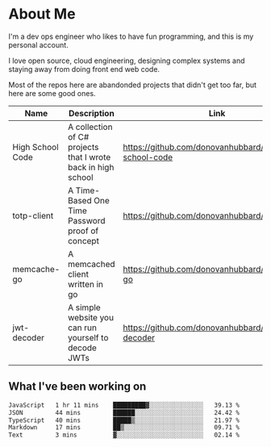 # About Me

I'm a dev ops engineer who likes to have fun programming, and this is my personal account.

I love open source, cloud engineering, designing complex systems and staying away from doing front end web code.

Most of the repos here are abandonded projects that didn't get too far, but here are some good ones.

| Name       | Description           | Link  |
| ------------- |-------------| -----|
| High School Code | A collection of C# projects that I wrote back in high school | https://github.com/donovanhubbard/high-school-code |
| totp-client | A Time-Based One Time Password proof of concept | https://github.com/donovanhubbard/totp-client |
| memcache-go | A memcached client written in go | https://github.com/donovanhubbard/memcache-go |
| jwt-decoder | A simple website you can run yourself to decode JWTs | https://github.com/donovanhubbard/jwt-decoder |


## What I've been working on

<!--START_SECTION:waka-->

```txt
JavaScript   1 hr 11 mins    █████████▓░░░░░░░░░░░░░░░   39.13 %
JSON         44 mins         ██████░░░░░░░░░░░░░░░░░░░   24.42 %
TypeScript   40 mins         █████▒░░░░░░░░░░░░░░░░░░░   21.97 %
Markdown     17 mins         ██▒░░░░░░░░░░░░░░░░░░░░░░   09.71 %
Text         3 mins          ▓░░░░░░░░░░░░░░░░░░░░░░░░   02.14 %
```

<!--END_SECTION:waka-->
